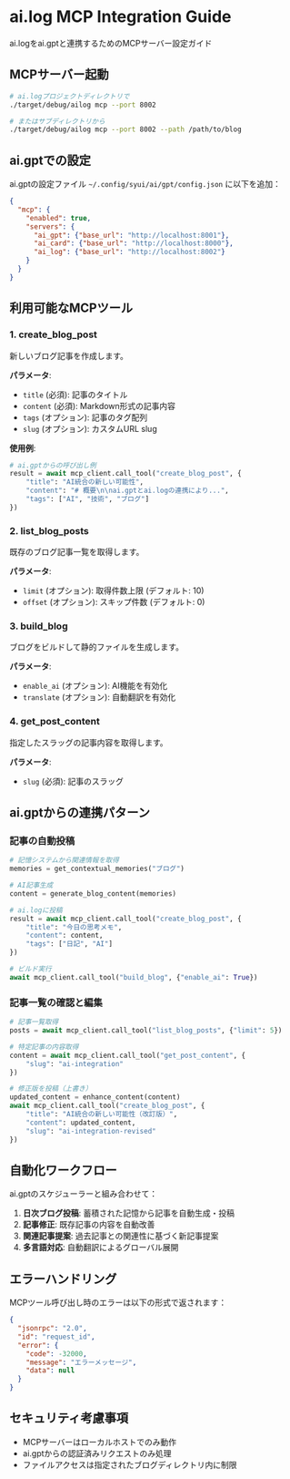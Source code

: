 # ai.log MCP Integration Guide

ai.logをai.gptと連携するためのMCPサーバー設定ガイド

## MCPサーバー起動

```bash
# ai.logプロジェクトディレクトリで
./target/debug/ailog mcp --port 8002

# またはサブディレクトリから
./target/debug/ailog mcp --port 8002 --path /path/to/blog
```

## ai.gptでの設定

ai.gptの設定ファイル `~/.config/syui/ai/gpt/config.json` に以下を追加：

```json
{
  "mcp": {
    "enabled": true,
    "servers": {
      "ai_gpt": {"base_url": "http://localhost:8001"},
      "ai_card": {"base_url": "http://localhost:8000"},
      "ai_log": {"base_url": "http://localhost:8002"}
    }
  }
}
```

## 利用可能なMCPツール

### 1. create_blog_post
新しいブログ記事を作成します。

**パラメータ**:
- `title` (必須): 記事のタイトル
- `content` (必須): Markdown形式の記事内容
- `tags` (オプション): 記事のタグ配列
- `slug` (オプション): カスタムURL slug

**使用例**:
```python
# ai.gptからの呼び出し例
result = await mcp_client.call_tool("create_blog_post", {
    "title": "AI統合の新しい可能性",
    "content": "# 概要\n\nai.gptとai.logの連携により...",
    "tags": ["AI", "技術", "ブログ"]
})
```

### 2. list_blog_posts
既存のブログ記事一覧を取得します。

**パラメータ**:
- `limit` (オプション): 取得件数上限 (デフォルト: 10)
- `offset` (オプション): スキップ件数 (デフォルト: 0)

### 3. build_blog
ブログをビルドして静的ファイルを生成します。

**パラメータ**:
- `enable_ai` (オプション): AI機能を有効化
- `translate` (オプション): 自動翻訳を有効化

### 4. get_post_content
指定したスラッグの記事内容を取得します。

**パラメータ**:
- `slug` (必須): 記事のスラッグ

## ai.gptからの連携パターン

### 記事の自動投稿
```python
# 記憶システムから関連情報を取得
memories = get_contextual_memories("ブログ")

# AI記事生成
content = generate_blog_content(memories)

# ai.logに投稿
result = await mcp_client.call_tool("create_blog_post", {
    "title": "今日の思考メモ",
    "content": content,
    "tags": ["日記", "AI"]
})

# ビルド実行
await mcp_client.call_tool("build_blog", {"enable_ai": True})
```

### 記事一覧の確認と編集
```python
# 記事一覧取得
posts = await mcp_client.call_tool("list_blog_posts", {"limit": 5})

# 特定記事の内容取得
content = await mcp_client.call_tool("get_post_content", {
    "slug": "ai-integration"
})

# 修正版を投稿（上書き）
updated_content = enhance_content(content)
await mcp_client.call_tool("create_blog_post", {
    "title": "AI統合の新しい可能性（改訂版）",
    "content": updated_content,
    "slug": "ai-integration-revised"
})
```

## 自動化ワークフロー

ai.gptのスケジューラーと組み合わせて：

1. **日次ブログ投稿**: 蓄積された記憶から記事を自動生成・投稿
2. **記事修正**: 既存記事の内容を自動改善
3. **関連記事提案**: 過去記事との関連性に基づく新記事提案
4. **多言語対応**: 自動翻訳によるグローバル展開

## エラーハンドリング

MCPツール呼び出し時のエラーは以下の形式で返されます：

```json
{
  "jsonrpc": "2.0",
  "id": "request_id",
  "error": {
    "code": -32000,
    "message": "エラーメッセージ",
    "data": null
  }
}
```

## セキュリティ考慮事項

- MCPサーバーはローカルホストでのみ動作
- ai.gptからの認証済みリクエストのみ処理
- ファイルアクセスは指定されたブログディレクトリ内に制限